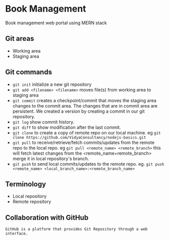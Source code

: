 # Book Management
Book management web portal using MERN stack

## Git areas
- Working area
- Staging area

## Git commands
- `git init` initialize a new git repository
- `git add <filename> <filename>` moves file(s) from working area to staging area
- `git commit` creates a checkpoint/commit that moves the staging area changes to the commit area. The changes that are in commit area are persistent. We created a version by creating a commit in our git repository.
- `git log` show commit history.
- `git diff` to show modification after the last commit.
- `git clone` to create a copy of remote repo on our local machine. eg `git clone https://github.com/VidyaConsultancy/nodejs-basics.git`
- `git pull` to receive/retrieve/fetch commits/updates from the remote repo to the local repo. eg `git pull <remote_name> <remote_branch>` this will fetch latest changes from the <remote_name+remote_branch> merge it in local repository's branch.
- `git push` to send local commits/updates to the remote repo. eg. `git push <remote_name> <local_branch_name>:<remote_branch_name>`

## Terminology
- Local repository
- Remote repository

## Collaboration with GitHub
    GitHub is a platform that provides Git Repository through a web interface.